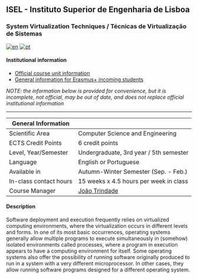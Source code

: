 ## ISEL - Instituto Superior de Engenharia de Lisboa
### System Virtualization Techniques / Técnicas de Virtualização de Sistemas
[![en](https://img.shields.io/badge/lang-en-red.svg)](https://github.com/isel-leic-tvs/info/blob/main/README.md)
[![pt](https://img.shields.io/badge/lang-pt-green.svg)](https://github.com/isel-leic-tvs/info/blob/main/README.pt.md)

#### Institutional information
* [Official course unit information](https://www.isel.pt/en/leic/systems-virtualization-techniques)
* [General information for Erasmus+ incoming students](https://www.isel.pt/en/ensino/programas-de-mobilidade/erasmus-alunos-incoming/informacoes-gerais)

*NOTE: the information below is provided for convenience, but it is incomplete, not official, may be out of date, and does not replace official institutional information*

---

| General Information    |                                        |
|------------------------|----------------------------------------|
| Scientific Area        | Computer Science and Engineering       |
| ECTS Credit Points     | 6 credit points                        |
| Level, Year/Semester   | Undergraduate, 3rd year / 5th semester |
| Language               | English or Portuguese                  |
| Available in           | Autumn-Winter Semester (Sep. - Feb.)   |
| In-class contact hours | 15 weeks x 4.5 hours per week in class |
| Course Manager         | [João Trindade](joao.trindade@isel.pt) |

#### Description
Software deployment and execution frequently relies on virtualized computing environments, where the virtualization occurs in different levels and forms. In one of its most basic occurrences, operating systems generally allow multiple programs to execute simultaneously in (somehow) isolated environments called processes, where a program in execution appears to have a computing environment for itself. Some operating systems also offer the possibility of running software originally produced to run in a system with a very different microprocessor. In other cases, they allow running software programs designed for a different operating system.
